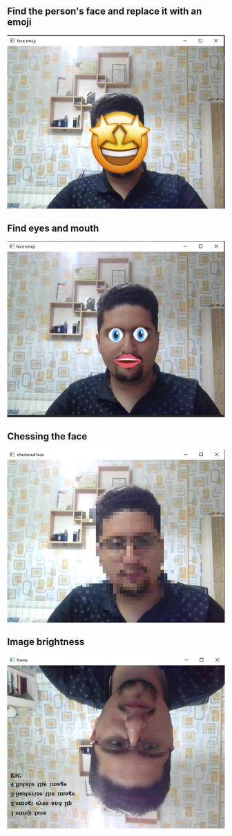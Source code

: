 
## Find the person's face and replace it with an emoji

![](https://github.com/sharifnezhad/python-workout/blob/main/Assignment23/Screenshot%202021-11-13%20213052.jpg)

## Find eyes and mouth

![](https://github.com/sharifnezhad/python-workout/blob/main/Assignment23/Screenshot%202021-11-13%20213352.jpg)

## Chessing the face

![](https://github.com/sharifnezhad/python-workout/blob/main/Assignment23/Screenshot%202021-11-13%20213627.jpg)

## Image brightness

![](https://github.com/sharifnezhad/python-workout/blob/main/Assignment23/Screenshot%202021-11-13%20222505.jpg)
